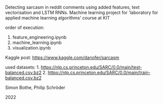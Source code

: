 Detecting sarcasm in reddit comments using added features, text vectorisation and LSTM RNNs.
Machine learning project for 'laboratory for applied machine learning algorithms' course at KIT

order of execution:
1. feature_engineering.ipynb
2. machine_learning.ipynb
3. visualization.ipynb

Kaggle post:
    https://www.kaggle.com/danofer/sarcasm

used datasets: 
    1. https://nlp.cs.princeton.edu/SARC/0.0/main/test-balanced.csv.bz2
    2. https://nlp.cs.princeton.edu/SARC/0.0/main/train-balanced.csv.bz2

Simon Bothe, Philip Schröder

2022